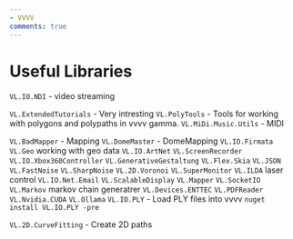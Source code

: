 ```yaml
---
- VVVV
comments: true
---
```


# Useful Libraries
`VL.IO.NDI` - video streaming

`VL.ExtendedTutorials` - Very intresting
`VL.PolyTools` - Tools for working with polygons and polypaths in vvvv gamma.
`VL.MiDi.Music.Utils` - MIDI

`VL.BadMapper` - Mapping
`VL.DomeMaster` - DomeMapping
`VL.IO.Firmata`
`VL.Geo` working with geo data
`VL.IO.ArtNet`
`VL.ScreenRecorder`
`VL.IO.Xbox360Controller`
`VL.GenerativeGestaltung`
`VL.Flex.Skia`
`VL.JSON`
`VL.FastNoise`
`VL.SharpNoise`
`VL.2D.Voronoi`
`VL.SuperMonitor`
`VL.ILDA` laser control
`VL.IO.Net.Email`
`VL.ScalableDisplay`
`VL.Mapper`
`VL.SocketIO`
`VL.Markov` markov chain generatrer
`VL.Devices.ENTTEC`
`VL.PDFReader`
`VL.Nvidia.CUDA`
`VL.Ollama`
`VL.IO.PLY` - Load PLY files into vvvv `nuget install VL.IO.PLY -pre`

`VL.2D.CurveFitting` - Create 2D paths
